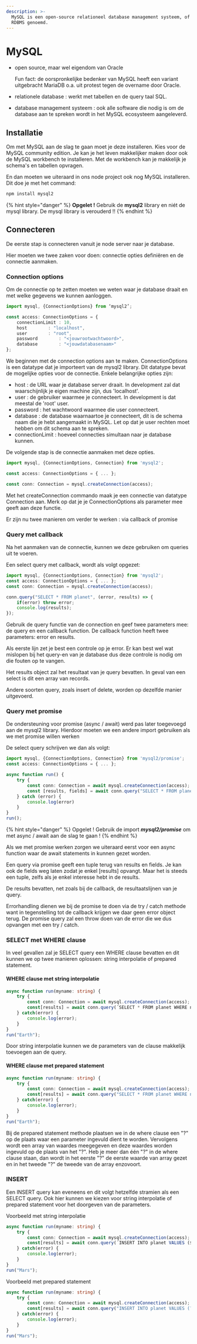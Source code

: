 ```yaml
---
description: >-
  MySQL is een open-source relationeel database management systeem, of ook wel
  RDBMS genoemd.
---
```


# MySQL

*   open source, maar wel eigendom van Oracle

    Fun fact: de oorspronkelijke bedenker van MySQL heeft een variant uitgebracht MariaDB o.a. uit protest tegen de overname door Oracle.
* relationele database : werkt met tabellen en de query taal SQL.
* database management systeem : ook alle software die nodig is om de database aan te spreken wordt in het MySQL ecosysteem aangeleverd.

## Installatie

Om met MySQL aan de slag te gaan moet je deze installeren. Kies voor de MySQL community edition. Je kan je het leven makkelijker maken door ook de MySQL workbench te installeren. Met de workbench kan je makkelijk je schema's en tabellen opvragen.

En dan moeten we uiteraard in ons node project ook nog MySQL installeren. Dit doe je met het command:

```bash
npm install mysql2
```

{% hint style="danger" %}
**Opgelet !** Gebruik de **mysql2** library en niét de mysql library. De mysql library is verouderd !!
{% endhint %}

## Connecteren

De eerste stap is connecteren vanuit je node server naar je database.

Hier moeten we twee zaken voor doen: connectie opties definiëren en de connectie aanmaken.

### Connection options

Om de connectie op te zetten moeten we weten waar je database draait en met welke gegevens we kunnen aanloggen.

```typescript
import mysql, {ConnectionOptions} from ‘mysql2’;

const access: ConnectionOptions = {
    connectionLimit	: 10,
    host		: "localhost",
    user		: "root",
    password		: "<jouwrootwachtwoord>",
    database		: "<jouwdatabasenaam>"
};
```

We beginnen met de connection options aan te maken. ConnectionOptions is een datatype dat je importeert van de mysql2 library. Dit datatype bevat de mogelijke opties voor de connectie. Enkele belangrijke opties zijn:

* host : de URL waar je database server draait. In development zal dat waarschijnlijk je eigen machine zijn, dus 'localhost'.
* user : de gebruiker waarmee je connecteert. In development is dat meestal de 'root' user.
* password : het wachtwoord waarmee die user connecteert.
* database : de database waarnaartoe je connecteert, dit is de schema naam die je hebt aangemaakt in MySQL. Let op dat je user rechten moet hebben om dit schema aan te spreken.
* connectionLimit : hoeveel connecties simultaan naar je database kunnen.

De volgende stap is de connectie aanmaken met deze opties.

```typescript
import mysql, {ConnectionOptions, Connection} from 'mysql2';

const access: ConnectionOptions = { ... };

const conn: Connection = mysql.createConnection(access);

```

Met het createConnection commando maak je een connectie van datatype Connection aan. Merk op dat je je ConnectionOptions als parameter mee geeft aan deze functie.

Er zijn nu twee manieren om verder te werken : via callback of promise

### Query met callback

Na het aanmaken van de connectie, kunnen we deze gebruiken om queries uit te voeren.

Een select query met callback, wordt als volgt opgezet:

```typescript
import mysql, {ConnectionOptions, Connection} from 'mysql2';
const access: ConnectionOptions = { ... };
const conn: Connection = mysql.createConnection(access);

conn.query("SELECT * FROM planet", (error, results) => {
    if(error) throw error;
    console.log(results);
});

```

Gebruik de query functie van de connection en geef twee parameters mee: de query en een callback function. De callback function heeft twee parameters: error en results.

Als eerste lijn zet je best een controle op je error. Er kan best wel wat mislopen bij het query-en van je database dus deze controle is nodig om die fouten op te vangen.

Het results object zal het resultaat van je query bevatten. In geval van een select is dit een array van records.

Andere soorten query, zoals insert of delete, worden op dezelfde manier uitgevoerd.

### Query met promise

De ondersteuning voor promise (async / await) werd pas later toegevoegd aan de mysql2 library. Hierdoor moeten we een andere import gebruiken als we met promise willen werken

De select query schrijven we dan als volgt:

```typescript
import mysql, {ConnectionOptions, Connection} from 'mysql2/promise';
const access: ConnectionOptions = { ... };

async function run() {
    try {
        const conn: Connection = await mysql.createConnection(access);
        const [results, fields] = await conn.query("SELECT * FROM planet");
    } catch (error) {
        console.log(error)
    }
}
run();

```

{% hint style="danger" %}
Opgelet ! Gebruik de import _**mysql2/promise**_ om met async / await aan de slag te gaan !
{% endhint %}

Als we met promise werken zorgen we uiteraard eerst voor een async function waar de await statements in kunnen gezet worden.

Een query via promise geeft een tuple terug van results en fields. Je kan ook de fields weg laten zodat je enkel \[results] opvangt. Maar het is steeds een tuple, zelfs als je enkel interesse hebt in de results.

De results bevatten, net zoals bij de callback, de resultaatslijnen van je query.

Errorhandling dienen we bij de promise te doen via de try / catch methode want in tegenstelling tot de callback krijgen we daar geen error object terug. De promise query zal een throw doen van de error die we dus opvangen met een try / catch.

### SELECT met WHERE clause

In veel gevallen zal je SELECT query een WHERE clause bevatten en dit kunnen we op twee manieren oplossen: string interpolatie of prepared statement.

#### WHERE clause met string interpolatie

```typescript
async function run(myname: string) {
    try {
        const conn: Connection = await mysql.createConnection(access);
        const[results] = await conn.query(´SELECT * FROM planet WHERE name = ${myname}´);
    } catch(error) {
        console.log(error);
    }
}
run("Earth");

```

Door string interpolatie kunnen we de parameters van de clause makkelijk toevoegen aan de query.

#### WHERE clause met prepared statement

```typescript
async function run(myname: string) {
    try {
        const conn: Connection = await mysql.createConnection(access);
        const[results] = await conn.query("SELECT * FROM planet WHERE name = ?", [myname]);
    } catch(error) {
        console.log(error);
    }
}
run("Earth");

```

Bij de prepared statement methode plaatsen we in de where clause een "?" op de plaats waar een parameter ingevuld dient te worden. Vervolgens wordt een array van waardes meegegeven en deze waardes worden ingevuld op de plaats van het "?". Heb je meer dan één "?" in de where clause staan, dan wordt in het eerste "?" de eerste waarde van array gezet en in het tweede "?" de tweede van de array enzovoort.

### INSERT

Een INSERT query kan eveneens en dit volgt hetzelfde stramien als een SELECT query. Ook hier kunnen we kiezen voor string interpolatie of prepared statement voor het doorgeven van de parameters.

Voorbeeld met string interpolatie

```typescript
async function run(myname: string) {
    try {
        const conn: Connection = await mysql.createConnection(access);
        const[results] = await conn.query(´INSERT INTO planet VALUES (${myname})´);
    } catch(error) {
        console.log(error);
    }
}
run("Mars");

```

Voorbeeld met prepared statement

```typescript
async function run(myname: string) {
    try {
        const conn: Connection = await mysql.createConnection(access);
        const[results] = await conn.query("INSERT INTO planet VALUES (?)", [myname]);
    } catch(error) {
        console.log(error);
    }
}
run("Mars");

```
